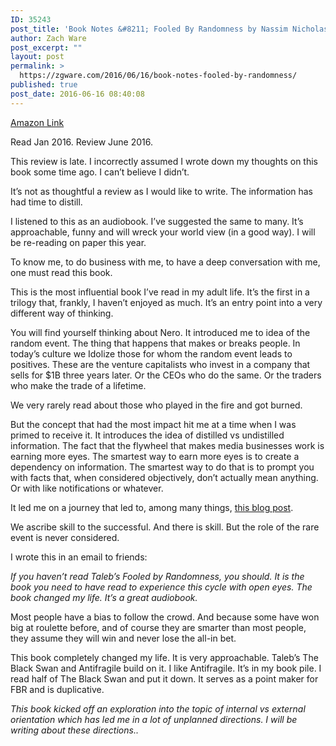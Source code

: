 ```yaml
---
ID: 35243
post_title: 'Book Notes &#8211; Fooled By Randomness by Nassim Nicholas Taleb'
author: Zach Ware
post_excerpt: ""
layout: post
permalink: >
  https://zgware.com/2016/06/16/book-notes-fooled-by-randomness/
published: true
post_date: 2016-06-16 08:40:08
---
```

<a href="https://smile.amazon.com/gp/product/0812975219/?sa-no-redirect=1">Amazon Link</a>

Read Jan 2016. Review June 2016.

This review is late. I incorrectly assumed I wrote down my thoughts on this book some time ago. I can’t believe I didn’t.

It’s not as thoughtful a review as I would like to write. The information has had time to distill.

I listened to this as an audiobook. I’ve suggested the same to many. It’s approachable, funny and will wreck your world view (in a good way). I will be re-reading on paper this year.

To know me, to do business with me, to have a deep conversation with me, one must read this book.

This is the most influential book I’ve read in my adult life. It’s the first in a trilogy that, frankly, I haven’t enjoyed as much. It’s an entry point into a very different way of thinking.

You will find yourself thinking about Nero. It introduced me to idea of the random event. The thing that happens that makes or breaks people. In today’s culture we Idolize those for whom the random event leads to positives. These are the venture capitalists who invest in a company that sells for $1B three years later. Or the CEOs who do the same. Or the traders who make the trade of a lifetime.

We very rarely read about those who played in the fire and got burned.

But the concept that had the most impact hit me at a time when I was primed to receive it. It introduces the idea of distilled vs undistilled information. The fact that the flywheel that makes media businesses work is earning more eyes. The smartest way to earn more eyes is to create a dependency on information. The smartest way to do that is to prompt you with facts that, when considered objectively, don’t actually mean anything. Or with like notifications or whatever.

It led me on a journey that led to, among many things, <a href="https://zgware.com/we-are-addicted-to-now/">this blog post</a>.

We ascribe skill to the successful. And there is skill. But the role of the rare event is never considered.

I wrote this in an email to friends:

<em>If you haven’t read Taleb’s Fooled by Randomness, you should. It is the book you need to have read to experience this cycle with open eyes. The book changed my life. It’s a great audiobook.</em>

Most people have a bias to follow the crowd. And because some have won big at roulette before, and of course they are smarter than most people, they assume they will win and never lose the all-in bet.

This book completely changed my life. It is very approachable. Taleb’s The Black Swan and Antifragile build on it. I like Antifragile. It’s in my book pile. I read half of The Black Swan and put it down. It serves as a point maker for FBR and is duplicative.

<em>This book kicked off an exploration into the topic of internal vs external orientation which has led me in a lot of unplanned directions. I will be writing about these directions..</em>